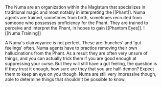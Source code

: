 The Numa are an organization within the Magistum that specializes in traditional magic and most notably in interpreting the [[Phant]]. 
Numa agents are trained, sometimes from birth, sometimes recruited from someone who possesses proficiency for the Phant.
They are trained to perceive and interpret the Phant, in hopes to gain [[Phantom Eyes]]. 
![[Numa Training]]

A Numa's clairvoyance is not perfect. These are 'hunches' and 'gut feelings' often. Numa agents have to practice removing their own hallucinations from the Phant. As a result they are often very unsure of things, and you can actually trick them if you are good enough at suppressing your curse. But they will still have a gut feeling, the question is if they trust it enough, how sure are they that you are half-demon? Expect them to keep an eye on you though.
Numa are still very impressive though, able to determine things that shouldn't be possible to know. 